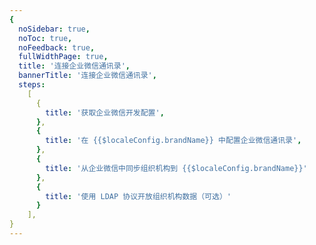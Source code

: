 ```yaml
---
{
  noSidebar: true,
  noToc: true,
  noFeedback: true,
  fullWidthPage: true,
  title: '连接企业微信通讯录',
  bannerTitle: '连接企业微信通讯录',
  steps:
    [
      {
        title: '获取企业微信开发配置',
      },
      {
        title: '在 {{$localeConfig.brandName}} 中配置企业微信通讯录',
      },
      {
        title: '从企业微信中同步组织机构到 {{$localeConfig.brandName}}'
      },
      {
        title: '使用 LDAP 协议开放组织机构数据（可选）'
      }
    ],
}
---
```


<IntegrationDetail backLink="/guides/connections/social"/>
